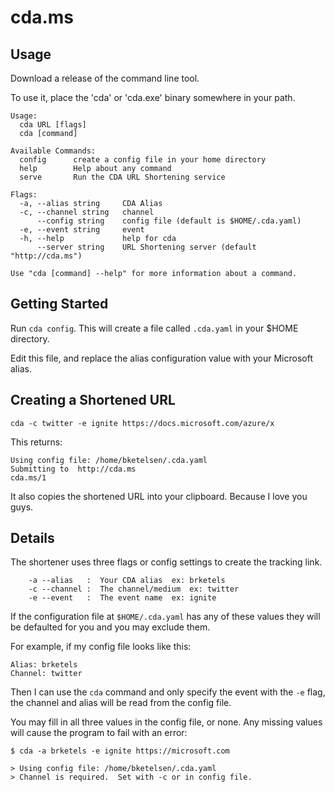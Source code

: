 # cda.ms

## Usage

Download a release of the command line tool.

To use it, place the 'cda' or 'cda.exe' binary somewhere in your path.

```
Usage:
  cda URL [flags]
  cda [command]

Available Commands:
  config      create a config file in your home directory
  help        Help about any command
  serve       Run the CDA URL Shortening service

Flags:
  -a, --alias string     CDA Alias
  -c, --channel string   channel
      --config string    config file (default is $HOME/.cda.yaml)
  -e, --event string     event
  -h, --help             help for cda
      --server string    URL Shortening server (default "http://cda.ms")

Use "cda [command] --help" for more information about a command.
```

## Getting Started

Run `cda config`.  This will create a file called `.cda.yaml` in your $HOME directory.

Edit this file, and replace the alias configuration value with your Microsoft alias.

## Creating a Shortened URL

```
cda -c twitter -e ignite https://docs.microsoft.com/azure/x
```

This returns:

```
Using config file: /home/bketelsen/.cda.yaml
Submitting to  http://cda.ms
cda.ms/1
```

It also copies the shortened URL into your clipboard.  Because I love you guys.

## Details

The shortener uses three flags or config settings to create the tracking link.

```
    -a --alias   :  Your CDA alias  ex: brketels
    -c --channel :  The channel/medium  ex: twitter
    -e --event   :  The event name  ex: ignite
```

If the configuration file at `$HOME/.cda.yaml` has any of these values they will be defaulted for you and you may exclude them.

For example, if my config file looks like this:

```
Alias: brketels
Channel: twitter
```
Then I can use the `cda` command and only specify the event with the `-e` flag, the channel and alias will be read from the config file.

You may fill in all three values in the config file, or none.  Any missing values will cause the program to fail with an error:
```
$ cda -a brketels -e ignite https://microsoft.com

> Using config file: /home/bketelsen/.cda.yaml
> Channel is required.  Set with -c or in config file.
```

